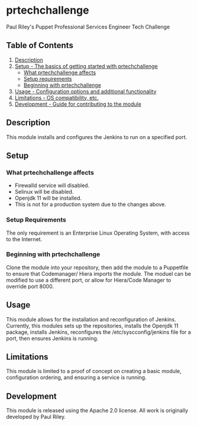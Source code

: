 # prtechchallenge

Paul Riley's Puppet Professional Services Engineer Tech Challenge

## Table of Contents

1. [Description](#description)
1. [Setup - The basics of getting started with prtechchallenge](#setup)
    * [What prtechchallenge affects](#what-prtechchallenge-affects)
    * [Setup requirements](#setup-requirements)
    * [Beginning with prtechchallenge](#beginning-with-prtechchallenge)
1. [Usage - Configuration options and additional functionality](#usage)
1. [Limitations - OS compatibility, etc.](#limitations)
1. [Development - Guide for contributing to the module](#development)

## Description

This module installs and configures the Jenkins to run on a specified port.

## Setup

### What prtechchallenge affects

* Firewalld service will disabled.
* Selinux will be disabled.
* Openjdk 11 will be installed.
* This is not for a production system due to the changes above.

### Setup Requirements

The only requirement is an Enterprise Linux Operating System, with access
to the Internet.

### Beginning with prtechchallenge

Clone the module into your repository, then add the module to a Puppetfile to
ensure that Codemanager/ Hiera imports the module. The moduel can be modified
to use a different port, or allow for Hiera/Code Manager to override port 8000.

## Usage

This module allows for the installation and reconfiguration of Jenkins.
Currently, this modules sets up the repositories, installs the Openjdk 11
package, installs Jenkins, reconfigures the /etc/syscconfig/jenkins file for
a port, then ensures Jenkins is running.

## Limitations

This module is limited to a proof of concept on creating a basic module,
configuration ordering, and ensuring a service is running.

## Development

This module is released using the Apache 2.0 license. All work is originally
developed by Paul Riley.
